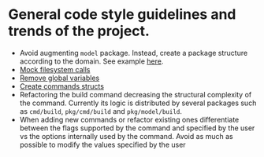 # General code style guidelines and trends of the project.

- Avoid augmenting `model` package. Instead, create a package structure according to the domain. See example [here](https://github.com/okteto/okteto/tree/master/pkg/externalresource).
- [Mock filesystem calls](https://www.notion.so/Go-Chapter-01c694f5f149425280d14431840dd715)
- [Remove global variables](https://www.notion.so/Remove-global-variables-a08141e572c34830a6d892d8db9634c4)
- [Create commands structs](https://www.notion.so/Create-commands-structs-da8f8c79ae324cfda74be9789a19e1bf)
- Refactoring the build command decreasing the structural complexity of the command. Currently its logic is distributed by several packages such as `cmd/build`, `pkg/cmd/build` and `pkg/model/build`.
- When adding new commands or refactor existing ones differentiate between the flags supported by the command and specified by the user vs the options internally used by the command. Avoid as much as possible to modify the values specified by the user

